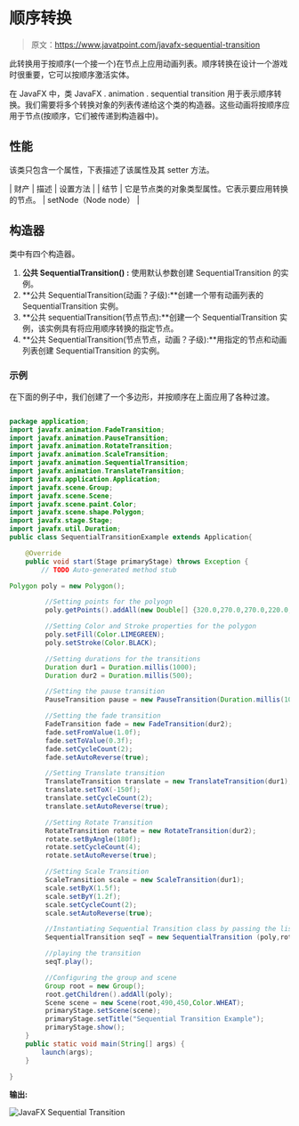 # 顺序转换

> 原文：<https://www.javatpoint.com/javafx-sequential-transition>

此转换用于按顺序(一个接一个)在节点上应用动画列表。顺序转换在设计一个游戏时很重要，它可以按顺序激活实体。

在 JavaFX 中，类 JavaFX . animation . sequential transition 用于表示顺序转换。我们需要将多个转换对象的列表传递给这个类的构造器。这些动画将按顺序应用于节点(按顺序，它们被传递到构造器中)。

## 性能

该类只包含一个属性，下表描述了该属性及其 setter 方法。

| 财产 | 描述 | 设置方法 |
| 结节 | 它是节点类的对象类型属性。它表示要应用转换的节点。 | setNode（Node node） |

## 构造器

类中有四个构造器。

1.  **公共 SequentialTransition() :** 使用默认参数创建 SequentialTransition 的实例。
2.  **公共 SequentialTransition(动画？子级):**创建一个带有动画列表的 SequentialTransition 实例。
3.  **公共 sequentialTransition(节点节点):**创建一个 SequentialTransition 实例，该实例具有将应用顺序转换的指定节点。
4.  **公共 SequentialTransition(节点节点，动画？子级):**用指定的节点和动画列表创建 SequentialTransition 的实例。

### 示例

在下面的例子中，我们创建了一个多边形，并按顺序在上面应用了各种过渡。

```java

package application;
import javafx.animation.FadeTransition;
import javafx.animation.PauseTransition;
import javafx.animation.RotateTransition;
import javafx.animation.ScaleTransition;
import javafx.animation.SequentialTransition;
import javafx.animation.TranslateTransition;
import javafx.application.Application;
import javafx.scene.Group;
import javafx.scene.Scene;
import javafx.scene.paint.Color;
import javafx.scene.shape.Polygon;
import javafx.stage.Stage;
import javafx.util.Duration;
public class SequentialTransitionExample extends Application{

	@Override
	public void start(Stage primaryStage) throws Exception {
		// TODO Auto-generated method stub

Polygon poly = new Polygon();

		 //Setting points for the polyogn 
		 poly.getPoints().addAll(new Double[] {320.0,270.0,270.0,220.0,270.0,270.0,320.0,120.0,370.0,270.0,370.0,220.0});

		 //Setting Color and Stroke properties for the polygon  
		 poly.setFill(Color.LIMEGREEN);
		 poly.setStroke(Color.BLACK);

		 //Setting durations for the transitions
	     Duration dur1 = Duration.millis(1000);
	     Duration dur2 = Duration.millis(500);

	     //Setting the pause transition
	     PauseTransition pause = new PauseTransition(Duration.millis(1000));

	     //Setting the fade transition 
	     FadeTransition fade = new FadeTransition(dur2);
	     fade.setFromValue(1.0f);
	     fade.setToValue(0.3f);
	     fade.setCycleCount(2);
	     fade.setAutoReverse(true);

	     //Setting Translate transition
	     TranslateTransition translate = new TranslateTransition(dur1);
	     translate.setToX(-150f);
	     translate.setCycleCount(2);
	     translate.setAutoReverse(true);

	     //Setting Rotate Transition 
	     RotateTransition rotate = new RotateTransition(dur2);
	     rotate.setByAngle(180f);
	     rotate.setCycleCount(4);
	     rotate.setAutoReverse(true);

	     //Setting Scale Transition 
	     ScaleTransition scale = new ScaleTransition(dur1);
	     scale.setByX(1.5f);
	     scale.setByY(1.2f);
	     scale.setCycleCount(2);
	     scale.setAutoReverse(true);

	     //Instantiating Sequential Transition class by passing the list of transitions into its constructor
	     SequentialTransition seqT = new SequentialTransition (poly,rotate, pause, fade, translate,  scale);

	     //playing the transition 
	     seqT.play();

	     //Configuring the group and scene 
	     Group root = new Group();
		 root.getChildren().addAll(poly);
		 Scene scene = new Scene(root,490,450,Color.WHEAT);
		 primaryStage.setScene(scene);
		 primaryStage.setTitle("Sequential Transition Example");
		 primaryStage.show();
	}
	public static void main(String[] args) {
		launch(args);
	}

}

```

**输出:**

![JavaFX Sequential Transition](../img/a6761261e17d487eadd410af76a8a8de.png)